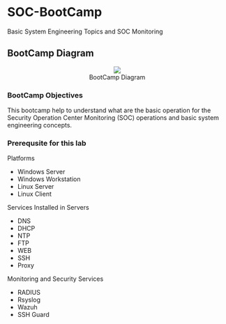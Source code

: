 # SOC-BootCamp
Basic System Engineering Topics and SOC Monitoring

##  BootCamp Diagram

<p align="center"><img src="https://github.com/Aung-Zay-CS/SOC-BootCamp/assets/154745254/ec1c41d1-ea43-4d64-8449-49c949982f11"><br> BootCamp Diagram</p>


###  BootCamp Objectives
This bootcamp help to understand what are the basic operation for the Security Operation Center Monitoring (SOC) operations and basic system engineering concepts.


###  Prerequsite for this lab

Platforms 
- Windows Server
- Windows Workstation
- Linux Server
- Linux Client

Services Installed in Servers
- DNS
- DHCP
- NTP
- FTP
- WEB
- SSH
- Proxy

Monitoring and Security Services
- RADIUS
- Rsyslog
- Wazuh
- SSH Guard
